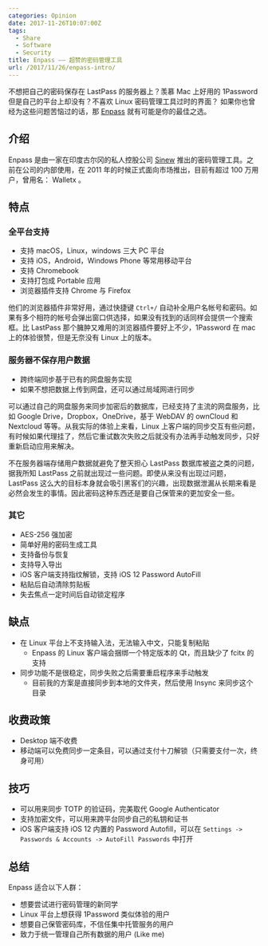 ```yaml
---
categories: Opinion
date: 2017-11-26T10:07:00Z
tags:
  - Share
  - Software
  - Security
title: Enpass —— 超赞的密码管理工具
url: /2017/11/26/enpass-intro/
---
```


不想把自己的密码保存在 LastPass 的服务器上？羡慕 Mac 上好用的 1Password 但是自己的平台上却没有？不喜欢 Linux 密码管理工具过时的界面？ 如果你也曾经为这些问题苦恼过的话，那 [Enpass](https://www.enpass.io/) 就有可能是你的最佳之选。

<!--more-->

## 介绍

Enpass 是由一家在印度古尔冈的私人控股公司 [Sinew](https://www.sinew.io/) 推出的密码管理工具。之前在公司的内部使用，在 2011 年的时候正式面向市场推出，目前有超过 100 万用户，曾用名： Walletx 。

## 特点

### 全平台支持

- 支持 macOS，Linux，windows 三大 PC 平台
- 支持 iOS，Android，Windows Phone 等常用移动平台
- 支持 Chromebook
- 支持打包成 Portable 应用
- 浏览器插件支持 Chrome 与 Firefox

他们的浏览器插件非常好用，通过快捷键 `Ctrl+/` 自动补全用户名帐号和密码。如果有多个相符的帐号会弹出窗口供选择，如果没有找到的话同样会提供一个搜索框。比 LastPass 那个臃肿又难用的浏览器插件要好上不少，1Password 在 mac 上的体验很赞，但是无奈没有 Linux 上的版本。

### 服务器不保存用户数据

- 跨终端同步基于已有的网盘服务实现
- 如果不想把数据上传到网盘，还可以通过局域网进行同步

可以通过自己的网盘服务来同步加密后的数据库，已经支持了主流的网盘服务，比如 Google Drive，Dropbox，OneDrive，基于 WebDAV 的 ownCloud 和 Nextcloud 等等。从我实际的体验上来看，Linux 上客户端的同步交互有些问题，有时候如果代理挂了，然后它重试数次失败之后就没有办法再手动触发同步，只好重新启动应用来解决。

不在服务器端存储用户数据就避免了整天担心 LastPass 数据库被盗之类的问题，据我所知 LastPass 之前就出现过一些问题。即使从来没有出现过问题，LastPass 这么大的目标本身就会吸引黑客们的兴趣，出现数据泄漏从长期来看是必然会发生的事情。因此密码这种东西还是要自己保管来的更加安全一些。

### 其它

- AES-256 强加密
- 简单好用的密码生成工具
- 支持备份与恢复
- 支持导入导出
- iOS 客户端支持指纹解锁，支持 iOS 12 Password AutoFill
- 粘贴后自动清除剪贴板
- 失去焦点一定时间后自动锁定程序

## 缺点

- 在 Linux 平台上不支持输入法，无法输入中文，只能复制粘贴
  - Enpass 的 Linux 客户端会捆绑一个特定版本的 Qt，而且缺少了 fcitx 的支持
- 同步功能不是很稳定，同步失败之后需要重启程序来手动触发
  - 目前我的方案是直接同步到本地的文件夹，然后使用 Insync 来同步这个目录

## 收费政策

- Desktop 端不收费
- 移动端可以免费同步一定条目，可以通过支付十刀解锁（只需要支付一次，终身可用）

## 技巧

- 可以用来同步 TOTP 的验证码，完美取代 Google Authenticator
- 支持加密文件，可以用来跨平台同步自己的私钥和证书
- iOS 客户端支持 iOS 12 内置的 Password Autofill，可以在 `Settings -> Passwords & Accounts -> AutoFill Passwords` 中打开

## 总结

Enpass 适合以下人群：

- 想要尝试进行密码管理的新同学
- Linux 平台上想获得 1Password 类似体验的用户
- 想要自己保管密码库，不信任集中托管服务的用户
- 致力于统一管理自己所有数据的用户 (Like me)
